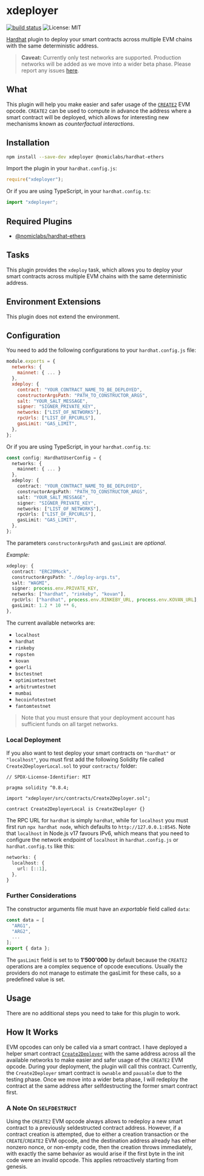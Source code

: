 # xdeployer
[![build status](https://github.com/pcaversaccio/xdeployer/actions/workflows/test.yml/badge.svg)](https://github.com/pcaversaccio/xdeployer/actions)
![License: MIT](https://img.shields.io/badge/License-MIT-blue.svg)

[Hardhat](https://hardhat.org) plugin to deploy your smart contracts across multiple EVM chains with the same deterministic address.
> **Caveat:** Currently only test networks are supported. Production networks will be added as we move into a wider beta phase. Please report any issues [here](https://github.com/pcaversaccio/xdeployer/issues). 

## What
This plugin will help you make easier and safer usage of the [`CREATE2`](https://eips.ethereum.org/EIPS/eip-1014) EVM opcode. `CREATE2` can be used to compute in advance the address where a smart contract will be deployed, which allows for interesting new mechanisms known as _counterfactual interactions_.

## Installation
```bash
npm install --save-dev xdeployer @nomiclabs/hardhat-ethers
```

Import the plugin in your `hardhat.config.js`:
```js
require("xdeployer");
```

Or if you are using TypeScript, in your `hardhat.config.ts`:
```ts
import "xdeployer";
```

## Required Plugins
- [@nomiclabs/hardhat-ethers](https://github.com/nomiclabs/hardhat/tree/master/packages/hardhat-ethers)

## Tasks
This plugin provides the `xdeploy` task, which allows you to deploy your smart contracts across multiple EVM chains with the same deterministic address.

## Environment Extensions
This plugin does not extend the environment.

## Configuration
You need to add the following configurations to your `hardhat.config.js` file:
```js
module.exports = {
  networks: {
    mainnet: { ... }
  },
  xdeploy: {
    contract: "YOUR_CONTRACT_NAME_TO_BE_DEPLOYED",
    constructorArgsPath: "PATH_TO_CONSTRUCTOR_ARGS",
    salt: "YOUR_SALT_MESSAGE",
    signer: "SIGNER_PRIVATE_KEY",
    networks: ["LIST_OF_NETWORKS"],
    rpcUrls: ["LIST_OF_RPCURLS"],
    gasLimit: "GAS_LIMIT",
  },
};
```

Or if you are using TypeScript, in your `hardhat.config.ts`:
```ts
const config: HardhatUserConfig = {
  networks: {
    mainnet: { ... }
  },
  xdeploy: {
    contract: "YOUR_CONTRACT_NAME_TO_BE_DEPLOYED",
    constructorArgsPath: "PATH_TO_CONSTRUCTOR_ARGS",
    salt: "YOUR_SALT_MESSAGE",
    signer: "SIGNER_PRIVATE_KEY",
    networks: ["LIST_OF_NETWORKS"],
    rpcUrls: ["LIST_OF_RPCURLS"],
    gasLimit: "GAS_LIMIT",
  },
};
```
The parameters `constructorArgsPath` and `gasLimit` are _optional_.

_Example:_
```ts
xdeploy: {
  contract: "ERC20Mock",
  constructorArgsPath: "./deploy-args.ts",
  salt: "WAGMI",
  signer: process.env.PRIVATE_KEY,
  networks: ["hardhat", "rinkeby", "kovan"],
  rpcUrls: ["hardhat", process.env.RINKEBY_URL, process.env.KOVAN_URL],
  gasLimit: 1.2 * 10 ** 6,
},
```

The current available networks are:
- `localhost`
- `hardhat`
- `rinkeby`
- `ropsten`
- `kovan`
- `goerli`
- `bsctestnet`
- `optimismtestnet`
- `arbitrumtestnet`
- `mumbai`
- `hecoinfotestnet`
- `fantomtestnet`
> Note that you must ensure that your deployment account has sufficient funds on all target networks.

### Local Deployment
If you also want to test deploy your smart contracts on `"hardhat"` or `"localhost"`, you must first add the following Solidity file called `Create2DeployerLocal.sol` to your `contracts/` folder:
```solidity
// SPDX-License-Identifier: MIT

pragma solidity ^0.8.4;

import "xdeployer/src/contracts/Create2Deployer.sol";

contract Create2DeployerLocal is Create2Deployer {}
```

The RPC URL for `hardhat` is simply `hardhat`, while for `localhost` you must first run `npx hardhat node`, which defaults to `http://127.0.0.1:8545`. Note that `localhost` in Node.js v17 favours IPv6, which means that you need to configure the network endpoint of `localhost` in `hardhat.config.js` or `hardhat.config.ts` like this:
```ts
networks: {
  localhost: {
    url: [::1],
  },
}
```

### Further Considerations
The constructor arguments file must have an _exportable_ field called `data`:
```ts
const data = [
  "ARG1",
  "ARG2",
  ...
];
export { data };
```

The `gasLimit` field is set to to **1'500'000** by default because the `CREATE2` operations are a complex sequence of opcode executions. Usually the providers do not manage to estimate the gasLimit for these calls, so a predefined value is set.

## Usage
There are no additional steps you need to take for this plugin to work.

## How It Works
EVM opcodes can only be called via a smart contract. I have deployed a helper smart contract [`Create2Deployer`](https://github.com/pcaversaccio/create2deployer) with the same address across all the available networks to make easier and safer usage of the `CREATE2` EVM opcode. During your deployment, the plugin will call this contract. Currently, the `Create2Deployer` smart contract is `ownable` and `pausable` due to the testing phase. Once we move into a wider beta phase, I will redeploy the contract at the same address after selfdestructing the former smart contract first.

### A Note On `SELFDESTRUCT`
Using the `CREATE2` EVM opcode always allows to redeploy a new smart contract to a previously seldestructed contract address. However, if a contract creation is attempted, due to either a creation transaction or the `CREATE`/`CREATE2` EVM opcode, and the destination address already has either nonzero nonce, or non-empty code, then the creation throws immediately, with exactly the same behavior as would arise if the first byte in the init code were an invalid opcode. This applies retroactively starting from genesis.
